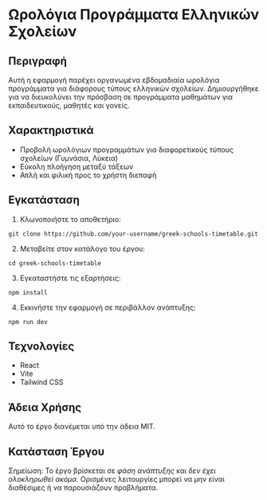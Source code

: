# Ωρολόγια Προγράμματα Ελληνικών Σχολείων

## Περιγραφή

Αυτή η εφαρμογή παρέχει οργανωμένα εβδομαδιαία ωρολόγια προγράμματα για διάφορους τύπους ελληνικών σχολείων. Δημιουργήθηκε για να διευκολύνει την πρόσβαση σε προγράμματα μαθημάτων για εκπαιδευτικούς, μαθητές και γονείς.

## Χαρακτηριστικά

- Προβολή ωρολόγιων προγραμμάτων για διαφορετικούς τύπους σχολείων (Γυμνάσια, Λύκεια)
- Εύκολη πλοήγηση μεταξύ τάξεων
- Απλή και φιλική προς το χρήστη διεπαφή

## Εγκατάσταση

1. Κλωνοποιήστε το αποθετήριο:
```
git clone https://github.com/your-username/greek-schools-timetable.git
```

2. Μεταβείτε στον κατάλογο του έργου:
```
cd greek-schools-timetable
```

3. Εγκαταστήστε τις εξαρτήσεις:
```
npm install
```

4. Εκκινήστε την εφαρμογή σε περιβάλλον ανάπτυξης:
```
npm run dev
```

## Τεχνολογίες

- React
- Vite
- Tailwind CSS

## Άδεια Χρήσης

Αυτό το έργο διανέμεται υπό την άδεια MIT.

## Κατάσταση Έργου

Σημείωση: Το έργο βρίσκεται σε *φάση ανάπτυξης* και *δεν έχει ολοκληρωθεί ακόμα*. Ορισμένες λειτουργίες μπορεί να μην είναι διαθέσιμες ή να παρουσιάζουν προβλήματα.
